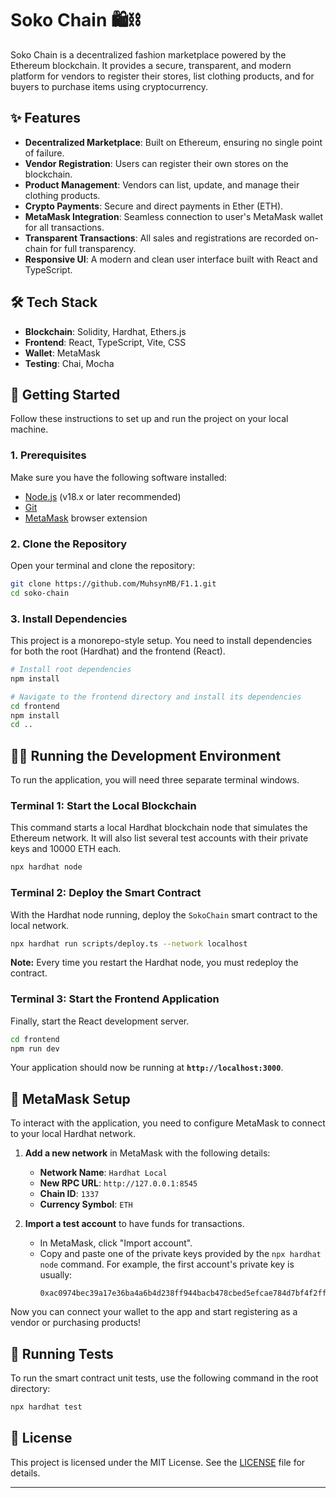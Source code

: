 # Soko Chain 🛍️⛓️

Soko Chain is a decentralized fashion marketplace powered by the Ethereum blockchain. It provides a secure, transparent, and modern platform for vendors to register their stores, list clothing products, and for buyers to purchase items using cryptocurrency.

 <!-- Replace with a real screenshot or GIF of your app -->

## ✨ Features

-   **Decentralized Marketplace**: Built on Ethereum, ensuring no single point of failure.
-   **Vendor Registration**: Users can register their own stores on the blockchain.
-   **Product Management**: Vendors can list, update, and manage their clothing products.
-   **Crypto Payments**: Secure and direct payments in Ether (ETH).
-   **MetaMask Integration**: Seamless connection to user's MetaMask wallet for all transactions.
-   **Transparent Transactions**: All sales and registrations are recorded on-chain for full transparency.
-   **Responsive UI**: A modern and clean user interface built with React and TypeScript.

## 🛠️ Tech Stack

-   **Blockchain**: Solidity, Hardhat, Ethers.js
-   **Frontend**: React, TypeScript, Vite, CSS
-   **Wallet**: MetaMask
-   **Testing**: Chai, Mocha

## 🚀 Getting Started

Follow these instructions to set up and run the project on your local machine.

### 1. Prerequisites

Make sure you have the following software installed:

-   [Node.js](https://nodejs.org/) (v18.x or later recommended)
-   [Git](https://git-scm.com/)
-   [MetaMask](https://metamask.io/) browser extension

### 2. Clone the Repository

Open your terminal and clone the repository:

```bash
git clone https://github.com/MuhsynMB/F1.1.git
cd soko-chain
```

### 3. Install Dependencies

This project is a monorepo-style setup. You need to install dependencies for both the root (Hardhat) and the frontend (React).

```bash
# Install root dependencies
npm install

# Navigate to the frontend directory and install its dependencies
cd frontend
npm install
cd ..
```

## 🏃‍♀️ Running the Development Environment

To run the application, you will need three separate terminal windows.

### Terminal 1: Start the Local Blockchain

This command starts a local Hardhat blockchain node that simulates the Ethereum network. It will also list several test accounts with their private keys and 10000 ETH each.

```bash
npx hardhat node
```

### Terminal 2: Deploy the Smart Contract

With the Hardhat node running, deploy the `SokoChain` smart contract to the local network.

```bash
npx hardhat run scripts/deploy.ts --network localhost
```

**Note:** Every time you restart the Hardhat node, you must redeploy the contract.

### Terminal 3: Start the Frontend Application

Finally, start the React development server.

```bash
cd frontend
npm run dev
```

Your application should now be running at **`http://localhost:3000`**.

## 🦊 MetaMask Setup

To interact with the application, you need to configure MetaMask to connect to your local Hardhat network.

1.  **Add a new network** in MetaMask with the following details:
    -   **Network Name**: `Hardhat Local`
    -   **New RPC URL**: `http://127.0.0.1:8545`
    -   **Chain ID**: `1337`
    -   **Currency Symbol**: `ETH`

2.  **Import a test account** to have funds for transactions.
    -   In MetaMask, click "Import account".
    -   Copy and paste one of the private keys provided by the `npx hardhat node` command. For example, the first account's private key is usually:
        ```
        0xac0974bec39a17e36ba4a6b4d238ff944bacb478cbed5efcae784d7bf4f2ff80
        ```

Now you can connect your wallet to the app and start registering as a vendor or purchasing products!

## 🧪 Running Tests

To run the smart contract unit tests, use the following command in the root directory:

```bash
npx hardhat test
```

## 📜 License

This project is licensed under the MIT License. See the [LICENSE](LICENSE) file for details.

---
